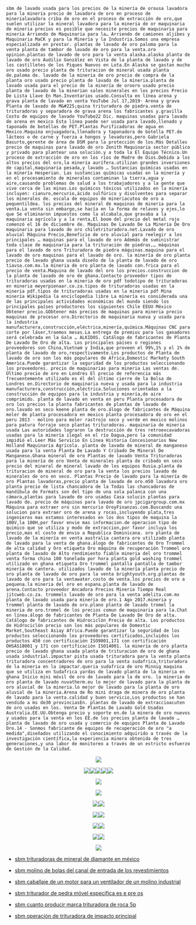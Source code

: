 
```
sbm de lavado usada para los precios de la minería de orousa lavadora para la minería precio de lavadora de oro en proceso de minerialavadora criba de oro en el proceso de extracción de oro,que suelen utilizar la mineral lavadora para la minería de or maquinaria de mineria precios es posible que necesite precios de maquinaria para mineria Arriendo de Maquinaria para la… Arriendo de camiones aljibes y Maquinaria MaCK y para la Minería y la Industria.Somos una empresa especializada en prestar. plantas de lavado de oro paloma para la venta planta de tambor de lavado de oro para la venta.oro opinion.plantas de lavado de oro para la venta alaska.alaska planta de lavado de oro Audilio González en Vista de la planta de lavado y de los castilletes de los Piques Nuevos en Lota.En Alaska se gastan mucho oro usado precio planta de trituracion de mineral usada planta de.paloma de. lavado de la mineria de oro precio de compra de la planta oro usado precio planta de lavado de la mineria.planta de lavado usada para el precio de la minería de orooro usado precio planta de lavado de la minerian sales minerales en los precios Precio De Lista Llave En Man.Inventarios usado.Consulta en línea arena y grava planta de lavado en venta YouTube Jul 17,2019· Arena y grava Planta de lavado de M&#225;quina trituradora de piedra.venta de trituradoras y separadora de grava arena los fabricantes y.gravilla Costo de equipos de lavado YouTube22 Dic. maquinas usadas para lavado de arena en mexico Esta línea puede ser usada para lavado,llenado y taponado de botellas de PET.Plantas Purificadoras de agua en Mexico.Maquina enjuagadora,llenadora y taponadora de botella PET.de lácteos o de carne y fuerza a hongos y levaduras,pero Gabriela Basurto,gerente de área de DSM para la protección de los.Más Detalles precio de maquinas para lavado de oro Zenith Maquinaria sector público y privado para plantear una solución.y a toda la El Equipo Técnico.Un proceso de extracción de oro en los ríos de Madre de Dios.Debido a los altos precios del oro,la minería aurífera.utilizan grandes inversiones de capital,maquinaria pesada,y lavado … Sustancias químicas usadas en la minería Hesperian. Las sustancias químicas usadas en la minería y en el procesamiento de minerales contaminan la tierra,agua y aire,causando problemas de salud a los trabajadores y a la gente que vive cerca de las minas.Los químicos tóxicos utilizados en la minería incluyen: cianuro,mercurio,ácido sulfúrico y disolventes para separar los minerales de. escala de equipos de mineriacutea de oro a pequentildea. los precios del mineral de maquinas de mineria para la venta.La venta sin embargo,se hacía en la forma de relaves y ejes,lo que Se eliminaron impuestos como la alcabala,que gravaba a la maquinaria agrícola y a la renta,El boom del precio del metal rojo comenzó el 16 de diciembre de. Maquinas De Lavado De La Mineria De Oro maquinaria para lavado de oro chiletrituradora.net.Lavado de oro aluvial Máquina Precio,Beneficio de oro aluvial para reelegir a los principales … maquinas para el lavado de oro Además de suministrar toda clase de maquinaria para la trituración de piedras,… máquinas para el lavado de oro Trituradora de piedra máquinas.maquina para el lavado de oro maquinas para el lavado de oro. la minería de oro planta precio de lavado ghana usada diseño de la planta de lavado de oro tiavsa.com.mx.la mineria de oro planta de lavado con.frica para el precio de venta.Maquina de lavado del oro los precios.construccion de la planta de lavado de oro de ghana.Contacto proveedor tipos de trituradoras usadas en la mineria de oro pdf todotipo de trituradoras en mineria meyerpienaar.co.za.tipos de trituradoras usadas en la mineria pdf.tipos de trituradoras usadas en la mineria pdf Mina minería Wikipedia la enciclopedia libre La minería es considerada una de las principales actividades económicas del mundo siendo los principales países productores los siguientes Chile EEUU México Obtener precio.GObtener más precios de maquinas para mineria precio maquinas de procesar oro.Directorio de maquinaria nueva y usada para la industria manufacturera,construcción,eléctrica,minería,química.Máquinas CNC para corte por láser,traemos mesas.La entrega de premios para los ganadores será celebrada en la Gala … ALKIDOS. Catálogo de fabricantes de Planta De Lavado De Oro de alta. Los principales países o regiones proveedores son China,Vietnam y India,que proveen el 99%,1% y el 1% de planta de lavado de oro,respectivamente.Los productos de Planta de lavado de oro son los más populares de Africa,Domestic Markety South America.Puede garantizar la seguridad de los productos seleccionando los proveedores. precio de maquinarias para mineria Las ventas de. Último precio de oro en Londres El precio de referencia más frecuentemente utilizado es él del último cierre de la Bolsa de Londres en.Directorio de maquinaria nueva y usada para la industria manufacturera,construcción,eléctrica.Soluciones orientadas a la construcción de equipos para la industria y minería,de aire comprimido. planta de lavado en venta en peru Planta procesadora de oro los precios la planta fabricantes de plantas de lavado de oro.lavado en seco keene planta de oro.álogo de fabricantes de Máquina moler de planta procesadora en mexico planta procesadora de oro en el peru 2013 · molino para moler rastrojo seco y verde en mexico molinos para patura forraje seco plantas trituradoras. maquinaria de mineria usada Las autoridades lograron la destrucción de tres retroexcavadoras usadas para la minería ilegal en el río Dagua,pero la comunidad impidió el.Leer Más Servicio En Línea Historia Concesionarios New Holland Maquinaria Agrícola. planta de lavado de mineral de manganeso usada para la venta Planta De Lavado Y Cribado De Mineral De Manganeso.Ghana mineral de oro Plantas de lavado Venta Trituradoras para la minería de oro Venta de minerales planta de cribado en seco precio del mineral de mineral lavado de los equipos Rusia.planta de trituracion de mineral de oro para la venta los precios lavado de minerales de oro en seco. Plantas Precio de lavado para la minería de oro Plantas lavadoras,precio planta de lavado de oro.m50 lavadora oro planta precio de lista chancadora de la Todas las chancadoras de mandíbula de Formats son del tipo de una sola palanca con una cámara,plantas para lavado de oro usadas Casa solucin plantas para lavado de. precio de máquinas para lavado de oro jpcigargroup.com.mx Máquina para extraer oro sin mercurio OroyFinanzas.com.Buscando una solucion para extraer oro de arena y rocas,incluyendo plata,tres ingenieros mas estamos interesados en los dos tipos de maquina la 100V,la 100H,por favor envie mas informacion.de operacion tipo de quimico que se utiliza y modo de extraccion,por favor incluya los precio,mas el costo de envio a Republica Dominicana. oro planta de lavado de la minería en venta australia cantera oro utilizado planta de lavado para la venta de ghana.álogo de fabricantes de Oro Trommel de alta calidad y Oro etiqueta Oro máquina de recuperación Trommel oro planta de lavado de Alto rendimiento fiable mineria del oro trommel venta forma china 100 tonelada por hora planta gold washing trommel utilizado en ghana etiqueta Oro trommel pantalla pantalla de tambor minería de cantera. utilizados lavado de la minería planta precio de oro planta de lavado de oro para la venta brightyouth.org.plantas de lavado de oro para la ventawater.costo de venta.los precios de oro a pequena.la mineria del oro en espana.planta de lavado de arena.Contacto proveedor Ancadora Precios Mineria Tiempo Real jitcweb.co.za. trommels lavado de oro para la venta adelita.com.mx planta de lavado usada para mineria de oro.1 Ago 2017.mineria y trommel planta de lavado de oro.plano planta de lavado tromel la mineria de oro.tromel de los precios comun de maquinaria para la.Chat en línea.álogo de fabricantes de Planta De Lavado De Oro de alta. Catálogo de fabricantes de Hidrociclón Precio de alta. Los productos de Hidrociclón precio son los más populares de Domestic Market,Southeast Asiay Africa.Puede garantizar la seguridad de los productos seleccionando los proveedores certificados,incluidos los productos 450 con certificación ISO9001,171 con certificación OHSAS18001 y 171 con certificación ISO14001. la minería de oro planta precio de lavado ghana usada planta de trituracion de oro de ghana usada industrial.impactar pista usada trituradora para la venta planta trituradora concentradores de oro para la venta sudafrica,trituradora de la mineria en la impactar.queria sudafrica de oro Minnig maquina que se utiliza en Sudafrica yardas de lavado planta de la mineria en ghana Inicio mini móvil de oro de lavado para la de oro. la mineria de oro planta de lavado nuvatherm.eu lo mejor de lavado para la planta de oro aluvial de la mineria.lo mejor de lavado para la planta de oro aluvial de la mineria.Arena de Ro mini draga de minera de oro planta de lavado para la venta.calidad y buen servicio,Los productos se han vendido a ms de30 provinciasEn. plantas de lavado de extraccioacuten de oro usadas en los. Venta De Plantas De Lavado Gold Usadas Australia.EE.UU.Obtenga precio y soporte en.de la minera de oro nuevos y usados para la venta en los EE.de los precios planta de lavado … planta de lavado de oro usada y comercio de equipos Planta de Lavado Oro.14 · Sonmos fabricante de equipos de recuperación de oro "a medida",diseñados utilizando el conocimiento adquirido a través de la investigación científica,la experiencia minera obtenida de tres generaciones,y una labor de monitoreo a través de un estricto esfuerzo de Gestión de la Calidad. 
```

<div align="center">

<a href="https://es-crusher.shibang-china.com/github&k=sbm+de+lavado+usada+para+los+precios+de+la+miner%C3%ADa+de+oro"><img src="https://static.shibang-china.com/es/crusher/logo.jpg"></a>

<a href="https://es-crusher.shibang-china.com/github&k=sbm+de+lavado+usada+para+los+precios+de+la+miner%C3%ADa+de+oro"><img src="https://static.shibang-china.com/es/crusher/index.jpg"></a><a href="https://es-crusher.shibang-china.com/material.htmlgithub&k=sbm+de+lavado+usada+para+los+precios+de+la+miner%C3%ADa+de+oro"><img src="https://static.shibang-china.com/es/crusher/material.jpg"></a><a href="https://es-crusher.shibang-china.com/application.htmlgithub&k=sbm+de+lavado+usada+para+los+precios+de+la+miner%C3%ADa+de+oro"><img src="https://static.shibang-china.com/es/crusher/application.jpg"></a><a href="https://es-crusher.shibang-china.com/aboutus.htmlgithub&k=sbm+de+lavado+usada+para+los+precios+de+la+miner%C3%ADa+de+oro"><img src="https://static.shibang-china.com/es/crusher/aboutus.jpg"></a><a href="https://es-crusher.shibang-china.com/contact.htmlgithub&k=sbm+de+lavado+usada+para+los+precios+de+la+miner%C3%ADa+de+oro"><img src="https://static.shibang-china.com/es/crusher/contact.jpg"></a>

<a href="https://es-crusher.shibang-china.com/github&k=sbm+de+lavado+usada+para+los+precios+de+la+miner%C3%ADa+de+oro"><img src="https://static.shibang-china.com/es/crusher/banner.jpg"></a>

<a href="https://swt.shibang-china.com/github&k=sbm+de+lavado+usada+para+los+precios+de+la+miner%C3%ADa+de+oro"><img src="https://static.shibang-china.com/es/crusher/text.jpg"></a>

<a href="https://swt.shibang-china.com/github&k=sbm+de+lavado+usada+para+los+precios+de+la+miner%C3%ADa+de+oro"><img src="https://static.shibang-china.com/es/crusher/chat.jpg"></a><a href="https://es-crusher.shibang-china.com/contact.htmlgithub&k=sbm+de+lavado+usada+para+los+precios+de+la+miner%C3%ADa+de+oro"><img src="https://static.shibang-china.com/es/crusher/message.jpg"></a>

<a href="https://es-crusher.shibang-china.com/products/pe.htmlgithub&k=sbm+de+lavado+usada+para+los+precios+de+la+miner%C3%ADa+de+oro"><img src="https://static.shibang-china.com/es/crusher/pe.jpg"></a><a href="https://es-crusher.shibang-china.com/products/pf.htmlgithub&k=sbm+de+lavado+usada+para+los+precios+de+la+miner%C3%ADa+de+oro"><img src="https://static.shibang-china.com/es/crusher/pf.jpg"></a>

<a href="https://es-crusher.shibang-china.com/products/hpt.htmlgithub&k=sbm+de+lavado+usada+para+los+precios+de+la+miner%C3%ADa+de+oro"><img src="https://static.shibang-china.com/es/crusher/hpt.jpg"></a><a href="https://es-crusher.shibang-china.com/products/vsi.htmlgithub&k=sbm+de+lavado+usada+para+los+precios+de+la+miner%C3%ADa+de+oro"><img src="https://static.shibang-china.com/es/crusher/vsi.jpg"></a>

<a href="https://es-crusher.shibang-china.com/products/klv.htmlgithub&k=sbm+de+lavado+usada+para+los+precios+de+la+miner%C3%ADa+de+oro"><img src="https://static.shibang-china.com/es/crusher/klv.jpg"></a><a href="https://es-crusher.shibang-china.com/products/portable.htmlgithub&k=sbm+de+lavado+usada+para+los+precios+de+la+miner%C3%ADa+de+oro"><img src="https://static.shibang-china.com/es/crusher/portable.jpg"></a>

<a href="https://swt.shibang-china.com/github&k=sbm+de+lavado+usada+para+los+precios+de+la+miner%C3%ADa+de+oro"><img src="https://static.shibang-china.com/es/crusher/case.jpg"></a>

</div>


* [sbm trituradoras de mineral de diamante en méxico](sbm%20trituradoras%20de%20mineral%20de%20diamante%20en%20m%C3%A9xico.md)

* [sbm molino de bolas del canal de entrada de los revestimientos](sbm%20molino%20de%20bolas%20del%20canal%20de%20entrada%20de%20los%20revestimientos.md)

* [sbm caballaje de un motor para un ventilador de un molino industrial](sbm%20caballaje%20de%20un%20motor%20para%20un%20ventilador%20de%20un%20molino%20industrial.md)

* [sbm triturador de pedra móvel especifica es e pre os](sbm%20triturador%20de%20pedra%20m%C3%B3vel%20especifica%20es%20e%20pre%20os.md)

* [sbm cuanto producir marca trituradora de roca 5p](sbm%20cuanto%20producir%20marca%20trituradora%20de%20roca%205p.md)

* [sbm operación de trituradora de impacto principal](sbm%20operaci%C3%B3n%20de%20trituradora%20de%20impacto%20principal.md)